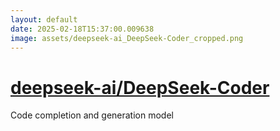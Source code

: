 ```yaml
---
layout: default
date: 2025-02-18T15:37:00.009638
image: assets/deepseek-ai_DeepSeek-Coder_cropped.png
---
```


# [deepseek-ai/DeepSeek-Coder](https://github.com/deepseek-ai/DeepSeek-Coder)

Code completion and generation model
